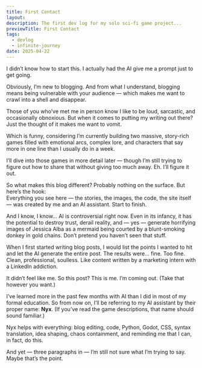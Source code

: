 ```yaml
---
title: First Contact
layout: 
description: The first dev log for my solo sci-fi game project...
previewTitle: First Contact
tags:
  - devlog
  - infinite-journey
date: 2025-04-22
---
```

I didn’t know how to start this. I actually had the AI give me a prompt just to get going.

Obviously, I’m new to blogging. And from what I understand, blogging means being vulnerable with your audience — which makes me want to crawl into a shell and disappear.

Those of you who’ve met me in person know I like to be loud, sarcastic, and occasionally obnoxious. But when it comes to putting my writing out there? Just the thought of it makes me want to vomit.

Which is funny, considering I’m currently building two massive, story-rich games filled with emotional arcs, complex lore, and characters that say more in one line than I usually do in a week.

I’ll dive into those games in more detail later — though I’m still trying to figure out how to share that without giving too much away. Eh. I’ll figure it out.

So what makes this blog different? Probably nothing on the surface. But here’s the hook:  
Everything you see here — the stories, the images, the code, the site itself — was created by me and an AI assistant. Start to finish.

And I know, I know… AI is controversial right now. Even in its infancy, it has the potential to destroy trust, derail reality, and — yes — generate horrifying images of Jessica Alba as a mermaid being courted by a blunt-smoking donkey in gold chains. Don’t pretend you haven’t seen that stuff.

When I first started writing blog posts, I would list the points I wanted to hit and let the AI generate the entire post. The results were… fine. Too fine. Clean, professional, soulless. Like content written by a marketing intern with a LinkedIn addiction.

It didn’t feel like me. So this post? This is me. I’m coming out. (Take that however you want.)

I’ve learned more in the past few months with AI than I did in most of my formal education. So from now on, I’ll be referring to my AI assistant by their proper name: **Nyx**. (If you’ve read the game descriptions, that name should sound familiar.)

Nyx helps with everything: blog editing, code, Python, Godot, CSS, syntax translation, idea shaping, chaos containment, and reminding me that I can, in fact, do this.

And yet — three paragraphs in — I’m still not sure what I’m trying to say. Maybe that’s the point.

